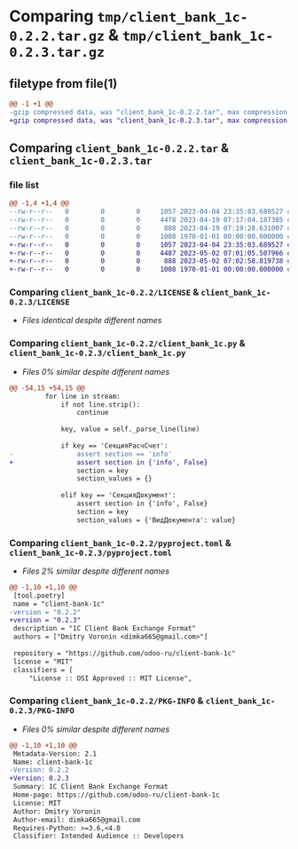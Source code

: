# Comparing `tmp/client_bank_1c-0.2.2.tar.gz` & `tmp/client_bank_1c-0.2.3.tar.gz`

## filetype from file(1)

```diff
@@ -1 +1 @@
-gzip compressed data, was "client_bank_1c-0.2.2.tar", max compression
+gzip compressed data, was "client_bank_1c-0.2.3.tar", max compression
```

## Comparing `client_bank_1c-0.2.2.tar` & `client_bank_1c-0.2.3.tar`

### file list

```diff
@@ -1,4 +1,4 @@
--rw-r--r--   0        0        0     1057 2023-04-04 23:35:03.689527 client_bank_1c-0.2.2/LICENSE
--rw-r--r--   0        0        0     4478 2023-04-19 07:17:04.187385 client_bank_1c-0.2.2/client_bank_1c.py
--rw-r--r--   0        0        0      888 2023-04-19 07:19:28.631007 client_bank_1c-0.2.2/pyproject.toml
--rw-r--r--   0        0        0     1008 1970-01-01 00:00:00.000000 client_bank_1c-0.2.2/PKG-INFO
+-rw-r--r--   0        0        0     1057 2023-04-04 23:35:03.689527 client_bank_1c-0.2.3/LICENSE
+-rw-r--r--   0        0        0     4487 2023-05-02 07:01:05.507966 client_bank_1c-0.2.3/client_bank_1c.py
+-rw-r--r--   0        0        0      888 2023-05-02 07:02:58.819738 client_bank_1c-0.2.3/pyproject.toml
+-rw-r--r--   0        0        0     1008 1970-01-01 00:00:00.000000 client_bank_1c-0.2.3/PKG-INFO
```

### Comparing `client_bank_1c-0.2.2/LICENSE` & `client_bank_1c-0.2.3/LICENSE`

 * *Files identical despite different names*

### Comparing `client_bank_1c-0.2.2/client_bank_1c.py` & `client_bank_1c-0.2.3/client_bank_1c.py`

 * *Files 0% similar despite different names*

```diff
@@ -54,15 +54,15 @@
         for line in stream:
             if not line.strip():
                 continue
 
             key, value = self._parse_line(line)
 
             if key == 'СекцияРасчСчет':
-                assert section == 'info'
+                assert section in {'info', False}
                 section = key
                 section_values = {}
 
             elif key == 'СекцияДокумент':
                 assert section in {'info', False}
                 section = key
                 section_values = {'ВидДокумента': value}
```

### Comparing `client_bank_1c-0.2.2/pyproject.toml` & `client_bank_1c-0.2.3/pyproject.toml`

 * *Files 2% similar despite different names*

```diff
@@ -1,10 +1,10 @@
 [tool.poetry]
 name = "client-bank-1c"
-version = "0.2.2"
+version = "0.2.3"
 description = "1C Client Bank Exchange Format"
 authors = ["Dmitry Voronin <dimka665@gmail.com>"]
 
 repository = "https://github.com/odoo-ru/client-bank-1c"
 license = "MIT"
 classifiers = [
     "License :: OSI Approved :: MIT License",
```

### Comparing `client_bank_1c-0.2.2/PKG-INFO` & `client_bank_1c-0.2.3/PKG-INFO`

 * *Files 0% similar despite different names*

```diff
@@ -1,10 +1,10 @@
 Metadata-Version: 2.1
 Name: client-bank-1c
-Version: 0.2.2
+Version: 0.2.3
 Summary: 1C Client Bank Exchange Format
 Home-page: https://github.com/odoo-ru/client-bank-1c
 License: MIT
 Author: Dmitry Voronin
 Author-email: dimka665@gmail.com
 Requires-Python: >=3.6,<4.0
 Classifier: Intended Audience :: Developers
```

